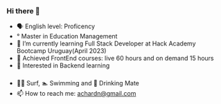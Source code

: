 ### Hi there 👋

- 🗣️ English level: Proficency
- ° Master in Education Management 
- 🌱 I’m currently learning Full Stack Developer at Hack Academy Bootcamp Uruguay(April 2023)
- 📜 Achieved FrontEnd courses: live 60 hours and on demand 15 hours
- 🤖 Interested in Backend learning 
###
- 🏄‍♂️ Surf, 🏊 Swimming and 🧉 Drinking Mate 
- 📫 How to reach me: achardn@gmail.com
